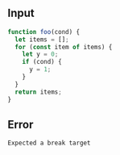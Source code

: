 
## Input

```javascript
function foo(cond) {
  let items = [];
  for (const item of items) {
    let y = 0;
    if (cond) {
      y = 1;
    }
  }
  return items;
}

```


## Error

```
Expected a break target
```
          
      